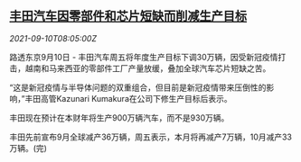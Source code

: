 <!--1631262662000-->
[丰田汽车因零部件和芯片短缺而削减生产目标](https://cn.reuters.com/article/toyota-car-parts-chip-0910-idCNKBS2G60ME)
------

<div><i>2021-09-10T08:05:00Z</i></div><p>路透东京9月10日 - 丰田汽车周五将年度生产目标下调30万辆，因受新冠疫情打击，越南和马来西亚的零部件工厂产量放缓，叠加全球汽车芯片短缺之苦。</p><p>“这是新冠疫情与半导体问题的双重组合，但目前是新冠疫情带来压倒性的影响，”丰田高管Kazunari Kumakura在公司下修生产目标后表示。</p><p>丰田现在预计在本财年将生产900万辆汽车，而不是930万辆。</p><p>丰田先前宣布9月全球减产36万辆，周五表示，本月将再减产7万辆，10月减产33万辆。(完)</p>
